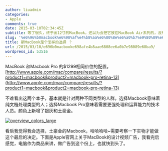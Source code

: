 ```yaml
---
author: liuadmin
categories:
- Apple
comments: true
date: 2015-03-10T02:34:45Z
subtitle: 等了很久，终于出12寸的MacBook，还以为会把它放在MacBook Air系列的，没想到，把Air也省了，直接叫MacBook，可见Apple在市场上的造诣，大道至简，简化一切是他们遵循的原则
slug: '%e6%96%b0macbook%e6%98%af%e4%b8%aa%e6%80%8e%e6%a0%b7%e9%80%89%e6%8b%a9'
title: 新MacBook是个怎样的选择 ？
url: /2015/03/10/e696b0macbooke698afe4b8aae6808ee6a0b7e98089e68ba9/
wordpress_id: 53516
---
```


MacBook 和Macbook Pro 的$1299相同价位的配置。[http://www.apple.com/mac/compare/results/?product1=macbook&product2=macbook-pro-retina-13](http://www.apple.com/mac/compare/results/?product1=macbook&product2=macbook-pro-retina-13)

不难看出这两个本子，基本就是针对两种不同类型的人群。选择Macbook意味着纯文档处理类型的人；选择Macbook Pro意味着需要更强处理和运算能力的技术人员。颜色上新增了银灰和土豪金。

[![overview_colors_large](http://cdn1.martinliu.cn/wp-content/uploads/2015/03/overview_colors_large-520x316.jpg)](http://cdn1.martinliu.cn/wp-content/uploads/2015/03/overview_colors_large.jpg)

看后我觉得我会选择，土豪金的Macbook，哈哈哈哈~需要考察一下实物才能做这个最后的决定。下面是Apple官网上关于MacBook的设计视频广告，我看完后感觉，电脑作为商品来讲，做广告到这个份上，也就快到头了。



